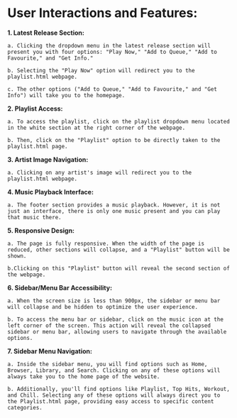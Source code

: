 # **User Interactions and Features:**

**1. Latest Release Section:**

    a. Clicking the dropdown menu in the latest release section will present you with four options: "Play Now," "Add to Queue," "Add to Favourite," and "Get Info."
    
    b. Selecting the "Play Now" option will redirect you to the playlist.html webpage.

    c. The other options ("Add to Queue," "Add to Favourite," and "Get Info") will take you to the homepage.

**2. Playlist Access:**

    a. To access the playlist, click on the playlist dropdown menu located in the white section at the right corner of the webpage.

    b. Then, click on the "Playlist" option to be directly taken to the playlist.html page.

**3. Artist Image Navigation:**

    a. Clicking on any artist's image will redirect you to the playlist.html webpage.

**4. Music Playback Interface:**

    a. The footer section provides a music playback. However, it is not just an interface, there is only one music present and you can play that music there.

**5. Responsive Design:**

    a. The page is fully responsive. When the width of the page is reduced, other sections will collapse, and a "Playlist" button will be shown.

    b.Clicking on this "Playlist" button will reveal the second section of the webpage.

**6. Sidebar/Menu Bar Accessibility:**
   
    a. When the screen size is less than 900px, the sidebar or menu bar will collapse and be hidden to optimize the user experience.

    b. To access the menu bar or sidebar, click on the music icon at the left corner of the screen. This action will reveal the collapsed sidebar or menu bar, allowing users to navigate through the available options.

**7. Sidebar Menu Navigation:**

    a. Inside the sidebar menu, you will find options such as Home, Browser, Library, and Search. Clicking on any of these options will always take you to the home page of the website.
    
    b. Additionally, you'll find options like Playlist, Top Hits, Workout, and Chill. Selecting any of these options will always direct you to the Playlist.html page, providing easy access to specific content categories.